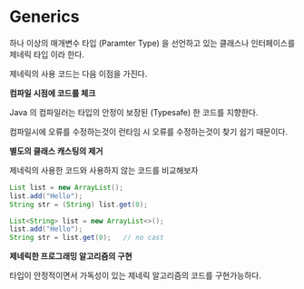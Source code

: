 # Generics

하나 이상의 매개변수 타입 (Paramter Type) 을 선언하고 있는 클래스나 인터페이스를 제네릭 타입 이라 한다.

제네릭의 사용 코드는 다음 이점을 가진다.

**컴파일 시점에 코드를 체크**

Java 의 컴파일러는 타입의 안정이 보장된 (Typesafe) 한 코드를 지향한다.

컴파일시에 오류를 수정하는것이 런타임 시 오류를 수정하는것이 찾기 쉽기 때문이다.

**별도의 클래스 캐스팅의 제거**

제네릭의 사용한 코드와 사용하지 않는 코드를 비교해보자

```java {3}
List list = new ArrayList();
list.add("Hello");
String str = (String) list.get(0);
```

```java {3}
List<String> list = new ArrayList<>();
list.add("Hello");
String str = list.get(0);   // no cast
```

**제네릭한 프로그래밍 알고리즘의 구현**

타입이 안정적이면서 가독성이 있는 제네릭 알고리즘의 코드를 구현가능하다.
